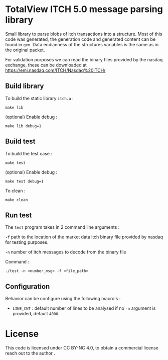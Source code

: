 # TotalView ITCH 5.0 message parsing library

Small library to parse blobs of itch transactions into a structure.
Most of this code was generated, the generation code and generated content can
be found in `gen`.
Data endianness of the structures variables is the same as in the original packet.

For validation purposes we can read the binary files provided by the nasdaq exchange, 
these can be downloaded at https://emi.nasdaq.com/ITCH/Nasdaq%20ITCH/ 

## Build library 

To build the static library `itch.a` : 

```
make lib
```

(optional) Enable debug :
```
make lib debug=1
```

## Build test

To build the test case :

```
make test
```

(optional) Enable debug :
```
make test debug=1
```

To clean :
```
make clean
```

## Run test

The `test` program takes in 2 command line arguments :

`-f` path to the location of the market data itch binary file provided by nasdaq for testing purposes.

`-n` number of itch messages to decode from the binary file

Command :
```
./test -n <number_msg> -f <file_path>
```

## Configuration 

Behavior can be configure using the following macro's :

- `LINE_CNT` : default number of lines to be analysed if no `-n` argument is provided, default `4000`

# License

This code is licensed under CC BY-NC 4.0, to obtain a commercial license
reach out to the author .
